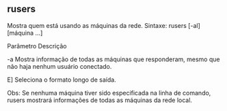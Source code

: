 ## rusers

Mostra quem está usando as máquinas da rede.
Sintaxe: rusers [-al] [máquina ...]

Parâmetro Descrição

 

-a Mostra informação de todas as máquinas que
responderam, mesmo que não haja nenhum
usuário conectado.

E] Seleciona o formato longo de saída.

Obs: Se nenhuma máquina tiver sido especificada na linha de
comando, rusers mostrará informações de todas as
máquinas da rede local.



